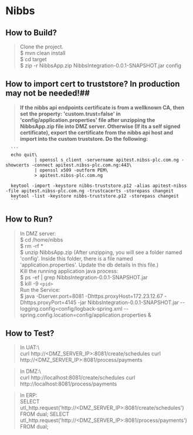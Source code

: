 # Nibbs

## How to Build? ##
      
>Clone the project.\
$ mvn clean install\
$ cd target\
$ zip -r NibbsApp.zip NibbsIntegration-0.0.1-SNAPSHOT.jar config

## How to import cert to truststore? In production may not be needed!##
>**If the nibbs api endpoints certificate is from a wellknown CA, then set the property: 'custom.trust=false' in 'config/application.properties' file after unzipping the NibbsApp.zip file into DMZ server. Otherwise (If its a self signed certificate), export the certificate from the nibbs api host and import into the custom truststore. Do the following:**
      
      ```
      echo quit\
               | openssl s_client -servername apitest.nibss-plc.com.ng -showcerts -connect apitest.nibss-plc.com.ng:443\
               | openssl x509 -outform PEM\
               > apitest.nibss-plc.com.ng
               
      keytool -import -keystore nibbs-truststore.p12 -alias apitest-nibss -file apitest.nibss-plc.com.ng -trustcacerts -storepass changeit
      keytool -list -keystore nibbs-truststore.p12 -storepass changeit
      ```


## How to Run? ##

>In DMZ server:\
    $ cd /home/nibbs\
    $ rm -rf *\
    $ unzip NibbsApp.zip (After unzipping, you will see a folder named 'config'. Inside this folder, there is a file named 'application.properties'. Update the db details in this file.)\
    Kill the running application java process:\
      $ ps -ef | grep NibbsIntegration-0.0.1-SNAPSHOT.jar\
      $ kill -9 `<pid>`\
    Run the Service:\
      $ java -Dserver.port=8081 -Dhttps.proxyHost=172.23.12.67 -Dhttps.proxyPort=4145 -jar NibbsIntegration-0.0.1-SNAPSHOT.jar --logging.config=config/logback-spring.xml --spring.config.location=config/application.properties &


## How to Test? ##
    
>In UAT:\  
curl http://<DMZ_SERVER_IP>:8081/create/schedules
curl http://<DMZ_SERVER_IP>:8081/process/payments

>In DMZ:\  
curl http://localhost:8081/create/schedules
curl http://localhost:8081/process/payments

>In ERP:\
SELECT utl_http.request('http://<DMZ_SERVER_IP>:8081/create/schedules') FROM dual;
SELECT utl_http.request('http://<DMZ_SERVER_IP>:8081/process/payments') FROM dual;
